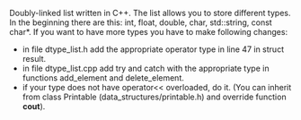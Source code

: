 Doubly-linked list written in C++. The list allows you to store different types.
In the beginning there are this: int, float, double, char, std::string, const char*.
If you want to have more types you have to make following changes:
  - in file dtype_list.h add the appropriate operator type in line 47 in struct result.
  - in file dtype_list.cpp add try and catch with the appropriate type in functions add_element and delete_element.
  - if your type does not have operator<< overloaded, do it. (You can inherit from class Printable (data_structures/printable.h) and override function __cout__).
